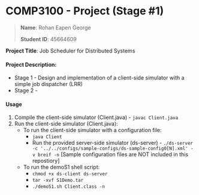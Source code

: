 # COMP3100 - Project (Stage #1) 
> **Name**: Rohan Eapen George
>
> **Student ID**: 45664609

**Project Title**: Job Scheduler for Distributed Systems

#### Project Description: 
* Stage 1 - Design and implementation of a client-side simulator with a simple job dispatcher (LRR)
* Stage 2 - 

#### Usage
1. Compile the client-side simulator (Client.java) - `javac Client.java`
2. Run the client-side simulator (Client.java):
    - To run the client-side simulator with a configuration file:
        - `java Client`
        - Run the provided server-side simulator (ds-server) - `./ds-server -c '../../configs/sample-configs/ds-sample-config0[N].xml' -v breif -n` [Sample configuration files are NOT included in this repostiory]
   - To run the demoS1 shell script:
        - `chmod +x ds-client ds-server`
        - `tar -xvf S1Demo.tar`
        - `./demoS1.sh Client.class -n`
